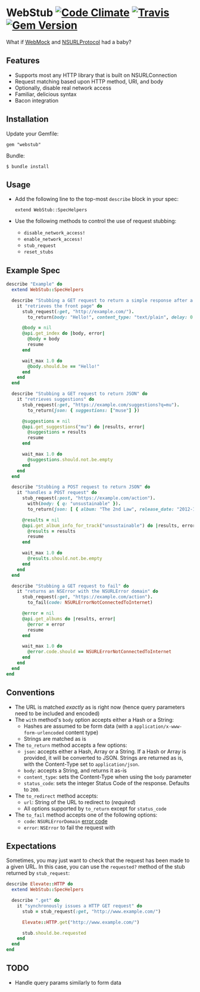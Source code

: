 WebStub [![Code Climate](https://codeclimate.com/github/mattgreen/webstub.png)](https://codeclimate.com/github/mattgreen/webstub) [![Travis](https://api.travis-ci.org/mattgreen/webstub.png)](https://travis-ci.org/mattgreen/webstub) [![Gem Version](https://badge.fury.io/rb/webstub.png)](http://badge.fury.io/rb/webstub)
======

What if [WebMock](https://github.com/bblimke/webmock) and [NSURLProtocol](https://developer.apple.com/library/mac/#documentation/Cocoa/Reference/Foundation/Classes/NSURLProtocol_Class/Reference/Reference.html) had a baby?

Features
------------
* Supports most any HTTP library that is built on NSURLConnection
* Request matching based upon HTTP method, URI, and body
* Optionally, disable real network access
* Familiar, delicious syntax
* Bacon integration

Installation
------------
Update your Gemfile:

    gem "webstub"

Bundle:

    $ bundle install

Usage
-----
* Add the following line to the top-most `describe` block in your spec:

    `extend WebStub::SpecHelpers`

* Use the following methods to control the use of request stubbing:
  - `disable_network_access!`
  - `enable_network_access!`
  - `stub_request`
  - `reset_stubs`

Example Spec
------------

```ruby
describe "Example" do
  extend WebStub::SpecHelpers

  describe "Stubbing a GET request to return a simple response after a delay" do
    it "retrieves the front page" do
      stub_request(:get, "http://example.com/").
        to_return(body: "Hello!", content_type: "text/plain", delay: 0.3)

      @body = nil
      @api.get_index do |body, error|
        @body = body
        resume
      end

      wait_max 1.0 do
        @body.should.be == "Hello!"
      end
    end
  end

  describe "Stubbing a GET request to return JSON" do
    it "retrieves suggestions" do
      stub_request(:get, "https://example.com/suggestions?q=mu").
        to_return(json: { suggestions: ["muse"] })

      @suggestions = nil
      @api.get_suggestions("mu") do |results, error|
        @suggestions = results
        resume
      end

      wait_max 1.0 do
        @suggestions.should.not.be.empty
      end
    end
  end

  describe "Stubbing a POST request to return JSON" do
    it "handles a POST request" do
      stub_request(:post, "https://example.com/action").
        with(body: { q: "unsustainable" }).
        to_return(json: [ { album: "The 2nd Law", release_date: "2012-10-01", artist: "Muse" } ])

      @results = nil
      @api.get_album_info_for_track("unsustainable") do |results, error|
        @results = results
        resume
      end

      wait_max 1.0 do
        @results.should.not.be.empty
      end
    end
  end

  describe "Stubbing a GET request to fail" do
    it "returns an NSError with the NSURLError domain" do
      stub_request(:get, "https://example.com/action").
        to_fail(code: NSURLErrorNotConnectedToInternet)

      @error = nil
      @api.get_albums do |results, error|
        @error = error
        resume
      end

      wait_max 1.0 do
        @error.code.should == NSURLErrorNotConnectedToInternet
      end
    end
  end
end
```

Conventions
-----------------
- The URL is matched *exactly* as is right now (hence query parameters need to be included and encoded)
- The `with` method's `body` option accepts either a Hash or a String:
  - Hashes are assumed to be form data (with a `application/x-www-form-urlencoded` content type)
  - Strings are matched as is
- The `to_return` method accepts a few options:
  - `json`: accepts either a Hash, Array or a String. If a Hash or Array is provided, it will be converted to JSON. Strings are returned as is, with the Content-Type set to `application/json`.
  - `body`: accepts a String, and returns it as-is
  - `content_type`: sets the Content-Type when using the `body` parameter
  - `status_code`: sets the integer Status Code of the response. Defaults to `200`.
- The `to_redirect` method accepts:
  - `url`: String of the URL to redirect to (*required*)
  - All options supported by `to_return` except for `status_code`
- The `to_fail` method accepts one of the following options:
  - `code`: `NSURLErrorDomain` [error code](https://developer.apple.com/library/mac/#documentation/Cocoa/Reference/Foundation/Miscellaneous/Foundation_Constants/Reference/reference.html)
  - `error`: `NSError` to fail the request with

Expectations
-----------------
Sometimes, you may just want to check that the request has been made to a given URL. In this case, you can use the `requested?` method of the stub returned by `stub_request`:

```ruby
describe Elevate::HTTP do
  extend WebStub::SpecHelpers

  describe ".get" do
    it "synchronously issues a HTTP GET request" do
      stub = stub_request(:get, "http://www.example.com/")

      Elevate::HTTP.get("http://www.example.com/")

      stub.should.be.requested
    end
  end
end
```

TODO
---------
* Handle query params similarly to form data

